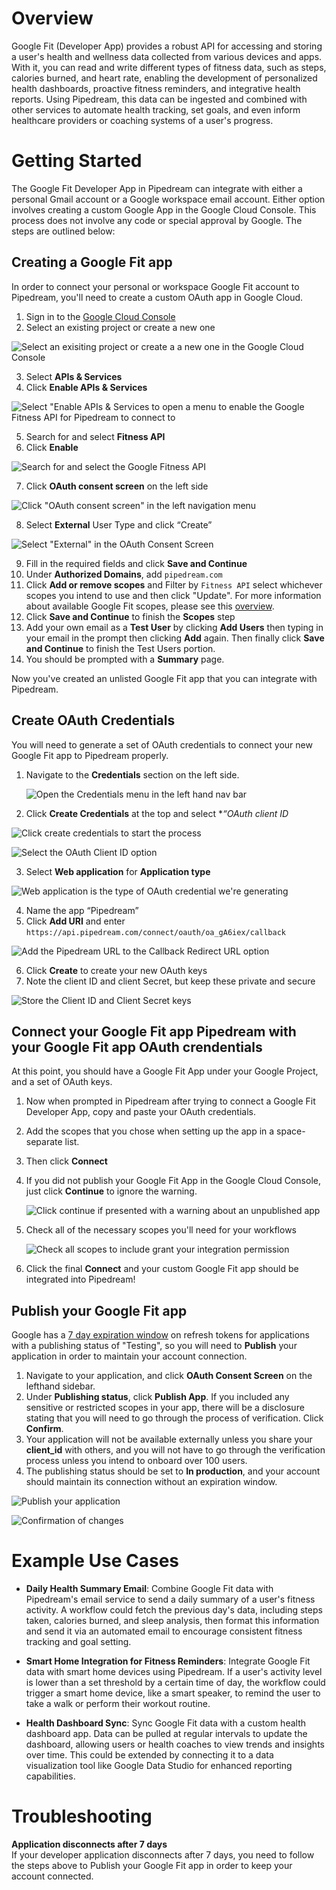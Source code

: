 # Overview
Google Fit (Developer App) provides a robust API for accessing and storing a user's health and wellness data collected from various devices and apps. With it, you can read and write different types of fitness data, such as steps, calories burned, and heart rate, enabling the development of personalized health dashboards, proactive fitness reminders, and integrative health reports. Using Pipedream, this data can be ingested and combined with other services to automate health tracking, set goals, and even inform healthcare providers or coaching systems of a user's progress.

# Getting Started
The Google Fit Developer App in Pipedream can integrate with either a personal Gmail account or a Google workspace email account. Either option involves creating a custom Google App in the Google Cloud Console. This process does not involve any code or special approval by Google. The steps are outlined below:

## Creating a Google Fit app
In order to connect your personal or workspace Google Fit account to Pipedream, you'll need to create a custom OAuth app in Google Cloud.

1. Sign in to the [Google Cloud Console](https://cloud.google.com/)
2. Select an existing project or create a new one

  ![Select an exisiting project or create a a new one in the Google Cloud Console](https://res.cloudinary.com/pipedreamin/image/upload/v1663268100/docs/components/CleanShot_2022-09-15_at_14.54.34_vajyds.png)

3. Select **APIs & Services**
4. Click **Enable APIs & Services**

  ![Select "Enable APIs & Services to open a menu to enable the Google Fitness API for Pipedream to connect to](https://res.cloudinary.com/pipedreamin/image/upload/v1663268316/docs/components/CleanShot_2022-09-15_at_14.58.06_jshirk.png)

5. Search for and select **Fitness API**
6. Click **Enable**

  ![Search for and select the Google Fitness API](https://res.cloudinary.com/dpenc2lit/image/upload/v1692292762/Screenshot_2023-08-17_at_10.03.05_AM_ek8nqq.png)

7. Click **OAuth consent screen** on the left side
   
  ![Click "OAuth consent screen" in the left navigation menu](https://res.cloudinary.com/pipedreamin/image/upload/v1663268506/docs/components/CleanShot_2022-09-15_at_15.01.24_wravfb.png)

8. Select **External** User Type and click “Create”

  ![Select "External" in the OAuth Consent Screen](https://res.cloudinary.com/pipedreamin/image/upload/v1663268545/docs/components/CleanShot_2022-09-15_at_15.02.22_fiekq1.png)

9. Fill in the required fields and click **Save and Continue**
10. Under **Authorized Domains**, add `pipedream.com`
11. Click **Add or remove scopes** and Filter by `Fitness API` select whichever scopes you intend to use and then click "Update". For more information about available Google Fit scopes, please see this [overview](https://developers.google.com/fit/datatypes#authorization_scopes).
12. Click **Save and Continue** to finish the **Scopes** step
13. Add your own email as a **Test User** by clicking **Add Users** then typing in your email in the prompt then clicking **Add** again. Then finally click **Save and Continue** to finish the Test Users portion.
14. You should be prompted with a **Summary** page.

Now you've created an unlisted Google Fit app that you can integrate with Pipedream.

## Create OAuth Credentials

You will need to generate a set of OAuth credentials to connect your new Google Fit app to Pipedream properly.

1. Navigate to the **Credentials** section on the left side.
    
    ![Open the Credentials menu in the left hand nav bar](https://res.cloudinary.com/pipedreamin/image/upload/v1663269973/docs/components/CleanShot_2022-09-15_at_15.13.52_yvllxi.png)

2. Click **Create Credentials** at the top and select **“*OAuth client ID**
   
  ![Click create credentials to start the process](https://res.cloudinary.com/pipedreamin/image/upload/v1663270014/docs/components/CleanShot_2022-09-15_at_15.14.15_hjulis.png)
  
  ![Select the OAuth Client ID option](https://res.cloudinary.com/pipedreamin/image/upload/v1663270093/docs/components/CleanShot_2022-09-15_at_15.14.39_juqtnm.png)

3. Select **Web application** for **Application type**

  ![Web application is the type of OAuth credential we're generating](https://res.cloudinary.com/pipedreamin/image/upload/v1663270117/docs/components/CleanShot_2022-09-15_at_15.14.56_hlseq6.png)

4. Name the app “Pipedream”
5. Click **Add URI** and enter `https://api.pipedream.com/connect/oauth/oa_gA6iex/callback`

  ![Add the Pipedream URL to the Callback Redirect URL option](https://res.cloudinary.com/dpenc2lit/image/upload/v1692295499/Screenshot_2023-08-17_at_11.04.54_AM_blco7y.png)

6. Click **Create** to create your new OAuth keys
7. Note the client ID and client Secret, but keep these private and secure

  ![Store the Client ID and Client Secret keys](https://res.cloudinary.com/pipedreamin/image/upload/v1663270250/docs/components/CleanShot_2022-09-15_at_15.16.29_hvxnkx.png)

## Connect your Google Fit app Pipedream with your Google Fit app OAuth crendentials

At this point, you should have a Google Fit App under your Google Project, and a set of OAuth keys.

1. Now when prompted in Pipedream after trying to connect a Google Fit Developer App, copy and paste your OAuth credentials.
2. Add the scopes that you chose when setting up the app in a space-separate list.
3. Then click **Connect**
4. If you did not publish your Google Fit App in the Google Cloud Console, just click **Continue** to ignore the warning.

    ![Click continue if presented with a warning about an unpublished app](https://res.cloudinary.com/pipedreamin/image/upload/v1663269902/docs/components/CleanShot_2022-09-15_at_15.19.58_jnzlwc.png)

5. Check all of the necessary scopes you'll need for your workflows

    ![Check all scopes to include grant your integration permission](https://res.cloudinary.com/dpenc2lit/image/upload/v1692293421/Screenshot_2023-08-17_at_10.30.15_AM_ymeont.png)

7. Click the final **Connect** and your custom Google Fit app should be integrated into Pipedream!

## Publish your Google Fit app
Google has a [7 day expiration window](https://developers.google.com/identity/protocols/oauth2#:~:text=A%20Google%20Cloud,Connect%20equivalents) on refresh tokens for applications with a publishing status of "Testing", so you will need to **Publish** your application in order to maintain your account connection.

1. Navigate to your application, and click **OAuth Consent Screen** on the lefthand sidebar.
2. Under **Publishing status**, click **Publish App**. If you included any sensitive or restricted scopes in your app, there will be a disclosure stating that you will need to go through the process of verification. Click **Confirm**.
3. Your application will not be available externally unless you share your **client_id** with others, and you will not have to go through the verification process unless you intend to onboard over 100 users.
4. The publishing status should be set to **In production**, and your account should maintain its connection without an expiration window.

![Publish your application](https://res.cloudinary.com/dpenc2lit/image/upload/v1698166716/Screenshot_2023-10-24_at_9.50.06_AM_lve7wq.png)

![Confirmation of changes](https://res.cloudinary.com/dpenc2lit/image/upload/v1698166716/Screenshot_2023-10-24_at_9.50.18_AM_mndtyc.png)

# Example Use Cases

- **Daily Health Summary Email**: Combine Google Fit data with Pipedream's email service to send a daily summary of a user's fitness activity. A workflow could fetch the previous day's data, including steps taken, calories burned, and sleep analysis, then format this information and send it via an automated email to encourage consistent fitness tracking and goal setting.

- **Smart Home Integration for Fitness Reminders**: Integrate Google Fit data with smart home devices using Pipedream. If a user's activity level is lower than a set threshold by a certain time of day, the workflow could trigger a smart home device, like a smart speaker, to remind the user to take a walk or perform their workout routine.

- **Health Dashboard Sync**: Sync Google Fit data with a custom health dashboard app. Data can be pulled at regular intervals to update the dashboard, allowing users or health coaches to view trends and insights over time. This could be extended by connecting it to a data visualization tool like Google Data Studio for enhanced reporting capabilities.

# Troubleshooting
**Application disconnects after 7 days**<br>
If your developer application disconnects after 7 days, you need to follow the steps above to Publish your Google Fit app in order to keep your account connected.
